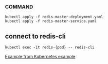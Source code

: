 ### COMMAND

```
kubectl apply -f redis-master-deployment.yaml
kubectl apply -f redis-master-service.yaml
```

## connect to redis-cli
```
kubectl exec -it redis-{pod} -- redis-cli
```

<a href="https://github.com/kubernetes">Example from Kubernetes example</a>
